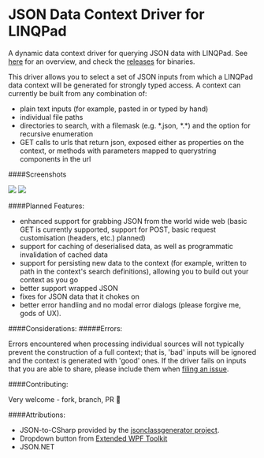 # JSON Data Context Driver for LINQPad

A dynamic data context driver for querying JSON data with LINQPad. See [here](http://ryandavis.io/a-json-data-context-driver-for-linqpad/) for an overview, and check the [releases](https://github.com/rdavisau/jsondatacontext-linqpad/releases) for binaries.

This driver allows you to select a set of JSON inputs from which a LINQPad data context will be generated for strongly typed access. A context can currently be built from any combination of: 

- plain text inputs (for example, pasted in or typed by hand)
- individual file paths
- directories to search, with a filemask (e.g. \*.json, \*.\*) and the option for recursive enumeration
- GET calls to urls that return json, exposed either as properties on the context, or methods with parameters mapped to querystring components in the url

####Screenshots

![](http://ryandavis.io/content/images/2015/06/cxn_dialog.png)
![](http://ryandavis.io/content/images/2015/06/json_context-1.png)

####Planned Features:

* enhanced support for grabbing JSON from the world wide web (basic GET is currently supported, support for POST, basic request customisation (headers, etc.) planned)
* support for caching of deserialised data, as well as programmatic invalidation of cached data
* support for persisting new data to the context (for example, written to path in the context's search definitions), allowing you to build out your context as you go
* better support wrapped JSON
* fixes for JSON data that it chokes on
* better error handling and no modal error dialogs (please forgive me, gods of UX).

####Considerations:
#####Errors:

Errors encountered when processing individual sources will not typically prevent the construction of a full context; that is, 'bad' inputs will be ignored and the context is generated with 'good' ones. If the driver fails on inputs that you are able to share, please include them when [filing an issue](https://github.com/rdavisau/jsondatacontext-linqpad/issues).

####Contributing:

Very welcome - fork, branch, PR :star2:

####Attributions:
* JSON-to-CSharp provided by the [jsonclassgenerator project](http://jsonclassgenerator.codeplex.com/).
* Dropdown button from [Extended WPF Toolkit](http://wpftoolkit.codeplex.com/)
* JSON.NET
